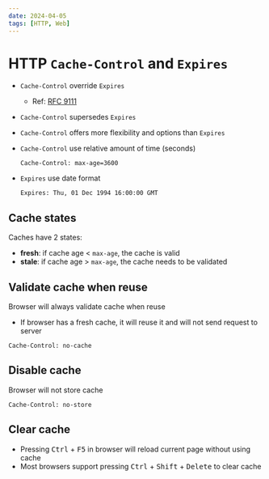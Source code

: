 ```yaml
---
date: 2024-04-05
tags: [HTTP, Web]
---
```


# HTTP `Cache-Control` and `Expires`

<!--truncate-->

- `Cache-Control` override `Expires`
  - Ref: [RFC 9111](https://datatracker.ietf.org/doc/html/rfc9111#section-5.3-8)
- `Cache-Control` supersedes `Expires`
- `Cache-Control` offers more flexibility and options than `Expires`
- `Cache-Control` use relative amount of time (seconds)
  
  ```http
  Cache-Control: max-age=3600
  ```

- `Expires` use date format
  
  ```http
  Expires: Thu, 01 Dec 1994 16:00:00 GMT
  ```

## Cache states

Caches have 2 states:

- **fresh**: if cache age < `max-age`, the cache is valid
- **stale**: if cache age > `max-age`, the cache needs to be validated

## Validate cache when reuse

Browser will always validate cache when reuse

- If browser has a fresh cache, it will reuse it and will not send request to server

```http
Cache-Control: no-cache
```

## Disable cache

Browser will not store cache

```http
Cache-Control: no-store
```

## Clear cache

- Pressing <kbd>Ctrl</kbd> + <kbd>F5</kbd> in browser will reload current page without using cache
- Most browsers support pressing <kbd>Ctrl</kbd> + <kbd>Shift</kbd> + <kbd>Delete</kbd> to clear cache

